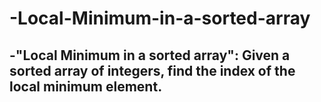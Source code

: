# -Local-Minimum-in-a-sorted-array

## -"Local Minimum in a sorted array": Given a sorted array of integers, find the index of the local minimum element.

